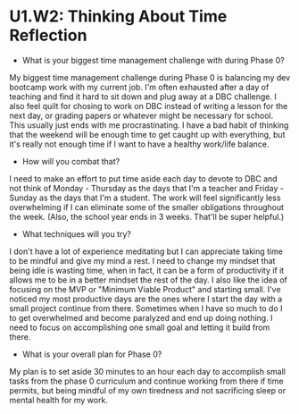 # U1.W2: Thinking About Time Reflection

* What is your biggest time management challenge with during Phase 0? 

My biggest time management challenge during Phase 0 is balancing my dev bootcamp work with my current job. I'm often exhausted after a day of teaching and find it hard to sit down and plug away at a DBC challenge. I also feel quilt for chosing to work on DBC instead of writing a lesson for the next day, or grading papers or whatever might be necessary for school. This usually just ends with me procrastinating. I have a bad habit of thinking that the weekend will be enough time to get caught up with everything, but it's really not enough time if I want to have a healthy work/life balance.

* How will you combat that? 

I need to make an effort to put time aside each day to devote to DBC and not think of Monday - Thursday as the days that I'm a teacher and Friday - Sunday as the days that I'm a student. The work will feel significantly less overwhelming if I can eliminate some of the smaller obligations throughout the week.  (Also, the school year ends in 3 weeks. That'll be super helpful.) 

* What techniques will you try?

I don't have a lot of experience meditating but I can appreciate taking time to be mindful and give my mind a rest.  I need to change my mindset that being idle is wasting time, when in fact, it can be a form of productivity if it allows me to be in a better mindset the rest of the day.  I also like the idea of focusing on the MVP or "Minimum Viable Product" and starting small.  I've noticed my most productive days are the ones where I start the day with a small project continue from there.  Sometimes when I have so much to do I to get overwhelmed and become paralyzed and end up doing nothing.  I need to focus on accomplishing one small goal and letting it build from there.

* What is your overall plan for Phase 0?

My plan is to set aside 30 minutes to an hour each day to accomplish small tasks from the phase 0 curriculum and continue working from there if time permits, but being mindful of my own tiredness and not sacrificing sleep or mental health for my work.
 
